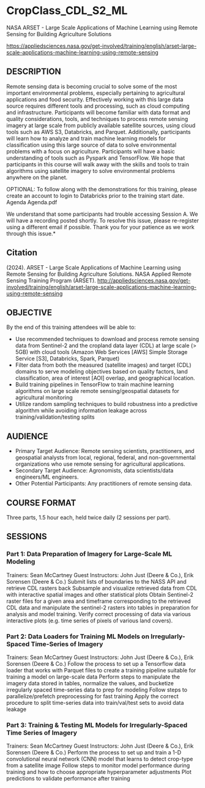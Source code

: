 # CropClass_CDL_S2_ML

NASA ARSET - Large Scale Applications of Machine Learning using Remote Sensing for Building Agriculture Solutions

https://appliedsciences.nasa.gov/get-involved/training/english/arset-large-scale-applications-machine-learning-using-remote-sensing

## DESCRIPTION

Remote sensing data is becoming crucial to solve some of the most important environmental problems, especially pertaining to agricultural applications and food security. Effectively working with this large data source requires different tools and processing, such as cloud computing and infrastructure. Participants will become familiar with data format and quality considerations, tools, and techniques to process remote sensing imagery at large scale from publicly available satellite sources, using cloud tools such as AWS S3, Databricks, and Parquet. Additionally, participants will learn how to analyze and train machine learning models for classification using this large source of data to solve environmental problems with a focus on agriculture. Participants will have a basic understanding of tools such as Pyspark and TensorFlow. We hope that participants in this course will walk away with the skills and tools to train algorithms using satellite imagery to solve environmental problems anywhere on the planet.

OPTIONAL: To follow along with the demonstrations for this training, please create an account to login to Databricks prior to the training start date.
Agenda
Agenda.pdf

We understand that some participants had trouble accessing Session A. We will have a recording posted shortly. To resolve this issue, please re-register using a different email if possible. Thank you for your patience as we work through this issue.*

## Citation
(2024). ARSET - Large Scale Applications of Machine Learning using Remote Sensing for Building Agriculture Solutions. NASA Applied Remote Sensing Training Program (ARSET). http://appliedsciences.nasa.gov/get-involved/training/english/arset-large-scale-applications-machine-learning-using-remote-sensing

## OBJECTIVE

By the end of this training attendees will be able to:
- Use recommended techniques to download and process remote sensing data from Sentinel-2 and the cropland data layer (CDL) at large scale (> 5GB) with cloud tools (Amazon Web Services [AWS] Simple Storage Service [S3], Databricks, Spark, Parquet)
- Filter data from both the measured (satellite images) and target (CDL) domains to serve modeling objectives based on quality factors, land classification, area of interest [AOI] overlap, and geographical location.
- Build training pipelines in TensorFlow to train machine learning algorithms on large scale remote sensing/geospatial datasets for agricultural monitoring
- Utilize random sampling techniques to build robustness into a predictive algorithm while avoiding information leakage across training/validation/testing splits

## AUDIENCE
- Primary Target Audience: Remote sensing scientists, practitioners, and geospatial analysts from local, regional, federal, and non-governmental organizations who use remote sensing for agricultural applications.
- Secondary Target Audience: Agronomists, data scientists/data engineers/ML engineers.
- Other Potential Participants: Any practitioners of remote sensing data.

## COURSE FORMAT
Three parts, 1.5 hour each, held twice daily (2 sessions per part).

## SESSIONS
### Part 1: Data Preparation of Imagery for Large-Scale ML Modeling

Trainers: Sean McCartney
Guest Instructors: John Just (Deere & Co.), Erik Sorensen (Deere & Co.)
Submit lists of boundaries to the NASS API and retrieve CDL rasters back
Subsample and visualize retrieved data from CDL with interactive spatial images and other statistical plots
Obtain Sentinel-2 raster files for a given area and timeframe corresponding to the retrieved CDL data and manipulate the sentinel-2 rasters into tables in preparation for analysis and model training.
Verify correct processing of data via various interactive plots (e.g. time series of pixels of various land covers).

### Part 2: Data Loaders for Training ML Models on Irregularly-Spaced Time-Series of Imagery

Trainers: Sean McCartney
Guest Instructors: John Just (Deere & Co.), Erik Sorensen (Deere & Co.)
Follow the process to set up a Tensorflow data loader that works with Parquet files to create a training pipeline suitable for training a model on large-scale data
Perform steps to manipulate the imagery data stored in tables, normalize the values, and bucketize irregularly spaced time-series data to prep for modeling
Follow steps to parallelize/prefetch preprocessing for fast training
Apply the correct procedure to split time-series data into train/val/test sets to avoid data leakage

### Part 3: Training & Testing ML Models for Irregularly-Spaced Time Series of Imagery

Trainers: Sean McCartney
Guest Instructors: John Just (Deere & Co.), Erik Sorensen (Deere & Co.)
Perform the process to set up and train a 1-D convolutional neural network (CNN) model that learns to detect crop-type from a satellite image
Follow steps to monitor model performance during training and how to choose appropriate hyperparameter adjustments
Plot predictions to validate performance after training
